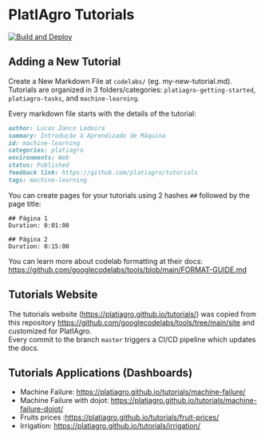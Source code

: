 # PlatIAgro Tutorials

[![Build and Deploy](https://github.com/platiagro/tutorials/actions/workflows/deploy.yml/badge.svg)](https://github.com/platiagro/tutorials/actions/workflows/deploy.yml)

## Adding a New Tutorial

Create a New Markdown File at `codelabs/` (eg. my-new-tutorial.md).<br>
Tutorials are organized in 3 folders/categories: `platiagro-getting-started`, `platiagro-tasks`, and `machine-learning`.

Every markdown file starts with the details of the tutorial:

```my-new-tutorial.md
author: Lucas Zanco Ladeira
summary: Introdução à Aprendizado de Máquina
id: machine-learning
categories: platiagro
environments: Web
status: Published
feedback link: https://github.com/platiagro/tutorials
tags: machine-learning
```

You can create pages for your tutorials using 2 hashes `##` followed by the page title:

```
## Página 1
Duration: 0:01:00

## Página 2
Duration: 0:15:00
```

You can learn more about codelab formatting at their docs: https://github.com/googlecodelabs/tools/blob/main/FORMAT-GUIDE.md

## Tutorials Website

The tutorials website (https://platiagro.github.io/tutorials/) was copied from this repository https://github.com/googlecodelabs/tools/tree/main/site and customized for PlatIAgro.<br>
Every commit to the branch `master` triggers a CI/CD pipeline which updates the docs.

## Tutorials Applications (Dashboards)

- Machine Failure: https://platiagro.github.io/tutorials/machine-failure/
- Machine Failure with dojot: https://platiagro.github.io/tutorials/machine-failure-dojot/
- Fruits prices :https://platiagro.github.io/tutorials/fruit-prices/
- Irrigation: https://platiagro.github.io/tutorials/irrigation/
